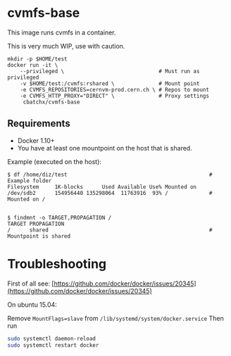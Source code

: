 # cvmfs-base

This image runs cvmfs in a container. 

This is very much WIP, use with caution.

```
mkdir -p $HOME/test
docker run -it \
    --privileged \                              # Must run as privileged
    -v $HOME/test:/cvmfs:rshared \              # Mount point
    -e CVMFS_REPOSITORIES=cernvm-prod.cern.ch \ # Repos to mount
    -e CVMFS_HTTP_PROXY="DIRECT" \              # Proxy settings
     cbatchx/cvmfs-base
```

## Requirements
* Docker 1.10+
* You have at least one mountpoint on the host that is shared.

Example (executed on the host):
```
$ df /home/diz/test                                             # Example folder
Filesystem     1K-blocks      Used Available Use% Mounted on
/dev/sdb2      154956440 135298064  11763916  93% /             # Mounted on /


$ findmnt -o TARGET,PROPAGATION /
TARGET PROPAGATION
/      shared                                                   # Mountpoint is shared
```

# Troubleshooting
First of all see: [https://github.com/docker/docker/issues/20345](https://github.com/docker/docker/issues/20345)

On ubuntu 15.04:

Remove `MountFlags=slave` from `/lib/systemd/system/docker.service`
Then run
```sh
sudo systemctl daemon-reload
sudo systemctl restart docker
```